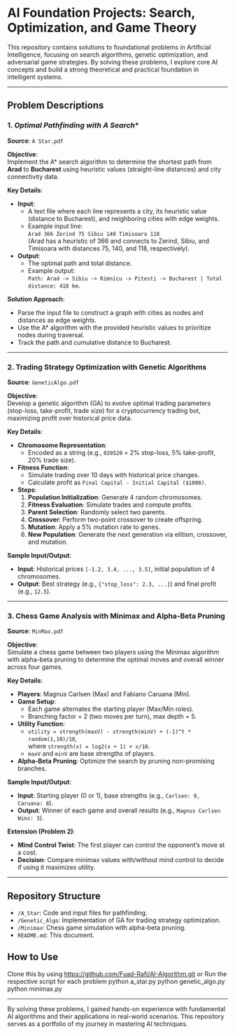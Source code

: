 # AI Foundation Projects: Search, Optimization, and Game Theory

This repository contains solutions to foundational problems in Artificial Intelligence, focusing on search algorithms, genetic optimization, and adversarial game strategies. By solving these problems, I explore core AI concepts and build a strong theoretical and practical foundation in intelligent systems.

---

## Problem Descriptions

### 1. **Optimal Pathfinding with A* Search**  
**Source**: `A Star.pdf`  

**Objective**:  
Implement the A* search algorithm to determine the shortest path from **Arad** to **Bucharest** using heuristic values (straight-line distances) and city connectivity data.  

**Key Details**:  
- **Input**:  
  - A text file where each line represents a city, its heuristic value (distance to Bucharest), and neighboring cities with edge weights.  
  - Example input line:  
    `Arad 366 Zerind 75 Sibiu 140 Timisoara 118`  
    (Arad has a heuristic of 366 and connects to Zerind, Sibiu, and Timisoara with distances 75, 140, and 118, respectively).  
- **Output**:  
  - The optimal path and total distance.  
  - Example output:  
    `Path: Arad -> Sibiu -> Rimnicu -> Pitesti -> Bucharest | Total distance: 418 km`.  

**Solution Approach**:  
- Parse the input file to construct a graph with cities as nodes and distances as edge weights.  
- Use the A* algorithm with the provided heuristic values to prioritize nodes during traversal.  
- Track the path and cumulative distance to Bucharest.  

---

### 2. **Trading Strategy Optimization with Genetic Algorithms**  
**Source**: `GeneticAlgo.pdf`  

**Objective**:  
Develop a genetic algorithm (GA) to evolve optimal trading parameters (stop-loss, take-profit, trade size) for a cryptocurrency trading bot, maximizing profit over historical price data.  

**Key Details**:  
- **Chromosome Representation**:  
  - Encoded as a string (e.g., `020520` = 2% stop-loss, 5% take-profit, 20% trade size).  
- **Fitness Function**:  
  - Simulate trading over 10 days with historical price changes.  
  - Calculate profit as `Final Capital - Initial Capital ($1000)`.  
- **Steps**:  
  1. **Population Initialization**: Generate 4 random chromosomes.  
  2. **Fitness Evaluation**: Simulate trades and compute profits.  
  3. **Parent Selection**: Randomly select two parents.  
  4. **Crossover**: Perform two-point crossover to create offspring.  
  5. **Mutation**: Apply a 5% mutation rate to genes.  
  6. **New Population**: Generate the next generation via elitism, crossover, and mutation.  

**Sample Input/Output**:  
- **Input**: Historical prices `[-1.2, 3.4, ..., 3.5]`, initial population of 4 chromosomes.  
- **Output**: Best strategy (e.g., `{"stop_loss": 2.3, ...}`) and final profit (e.g., `12.5`).  

---

### 3. **Chess Game Analysis with Minimax and Alpha-Beta Pruning**  
**Source**: `MinMax.pdf`  

**Objective**:  
Simulate a chess game between two players using the Minimax algorithm with alpha-beta pruning to determine the optimal moves and overall winner across four games.  

**Key Details**:  
- **Players**: Magnus Carlsen (Max) and Fabiano Caruana (Min).  
- **Game Setup**:  
  - Each game alternates the starting player (Max/Min roles).  
  - Branching factor = 2 (two moves per turn), max depth = 5.  
- **Utility Function**:  
  - `utility = strength(maxV) - strength(minV) + (-1)^t * random(1,10)/10`,  
    where `strength(x) = log2(x + 1) + x/10`.  
  - `maxV` and `minV` are base strengths of players.  
- **Alpha-Beta Pruning**: Optimize the search by pruning non-promising branches.  

**Sample Input/Output**:  
- **Input**: Starting player (0 or 1), base strengths (e.g., `Carlsen: 9, Caruana: 8`).  
- **Output**: Winner of each game and overall results (e.g., `Magnus Carlsen Wins: 3`).  

**Extension (Problem 2)**:  
- **Mind Control Twist**: The first player can control the opponent’s move at a cost.  
- **Decision**: Compare minimax values with/without mind control to decide if using it maximizes utility.  

---

## Repository Structure  
- `/A_Star`: Code and input files for pathfinding.  
- `/Genetic_Algo`: Implementation of GA for trading strategy optimization.  
- `/Minimax`: Chess game simulation with alpha-beta pruning.  
- `README.md`: This document.  

## How to Use
Clone this by using 
https://github.com/Fuad-Rafi/AI-Algorithm.git
or
Run the respective script for each problem
python a_star.py
python genetic_algo.py
python minimax.py
  

---

By solving these problems, I gained hands-on experience with fundamental AI algorithms and their applications in real-world scenarios. This repository serves as a portfolio of my journey in mastering AI techniques.  
